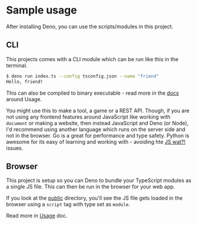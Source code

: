 # Sample usage

After installing Deno, you can use the scripts/modules in this project.


## CLI

This projects comes with a CLI module which can be run like this in the terminal.

```sh
$ deno run index.ts --config tsconfig.json --name "friend"
Hello, friend!
```

This can also be compiled to binary executable - read more in the [docs](/docs/) around Usage.

You might use this to make a tool, a game or a REST API. Though, if you are not using any frontend features around JavaScript like working with `document` or making a website, then instead JavaScript and Deno (or Node), I'd recommend using another language which runs on the server side and not in the browser. Go is a great for performance and type safety. Python is awesome for its easy of learning and working with - avoiding hte [JS wat?!](https://github.com/MichaelCurrin/learn-to-code/blob/master/en/topics/scripting_languages/JavaScript/wat.md) issues.


## Browser

This project is setup so you can Deno to bundle your TypeScript modules as a single JS file. This can then be run in the browser for your web app.

If you look at the [public](/public/) directory, you'll see the JS file gets loaded in the browser using a `script` tag with type set as `module`.

Read more in [Usage](/docs/usage.md) doc.
